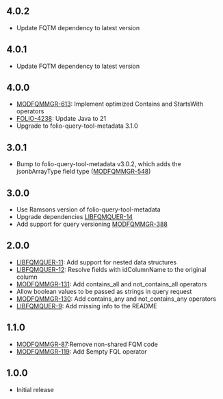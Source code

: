 ## 4.0.2
- Update FQTM dependency to latest version

## 4.0.1
- Update FQTM dependency to latest version

## 4.0.0
- [MODFQMMGR-613](https://folio-org.atlassian.net/browse/MODFQMMGR-613): Implement optimized Contains and StartsWith operators
- [FOLIO-4238](https://folio-org.atlassian.net/browse/FOLIO-4238): Update Java to 21
- Upgrade to folio-query-tool-metadata 3.1.0

## 3.0.1
- Bump to folio-query-tool-metadata v3.0.2, which adds the jsonbArrayType field type ([MODFQMMGR-548](https://folio-org.atlassian.net/browse/MODFQMMGR-548))

## 3.0.0
- Use Ramsons version of folio-query-tool-metadata
- Upgrade dependencies [LIBFQMQUER-14](https://folio-org.atlassian.net/browse/LIBFQMQUER-14)
- Add support for query versioning [MODFQMMGR-388](https://folio-org.atlassian.net/browse/MODFQMMGR-388)

## 2.0.0
- [LIBFQMQUER-11](https://issues.folio.org/browse/LIBFQMQUER-11): Add support for nested data structures
- [LIBFQMQUER-12](https://issues.folio.org/browse/LIBFQMQUER-12): Resolve fields with idColumnName to the original column
- [MODFQMMGR-131](https://issues.folio.org/browse/MODFQMMGR-131): Add contains_all and not_contains_all operators
- Allow boolean values to be passed as strings in query request
- [MODFQMMGR-130](https://issues.folio.org/browse/MODFQMMGR-130): Add contains_any and not_contains_any operators
- [LIBFQMQUER-9](https://issues.folio.org/browse/LIBFQMQUER-9): Add missing info to the README

## 1.1.0
- [MODFQMMGR-87](https://issues.folio.org/browse/MODFQMMGR-87):Remove non-shared FQM code
- [MODFQMMGR-119](https://issues.folio.org/browse/MODFQMMGR-119): Add $empty FQL operator

## 1.0.0
- Initial release
